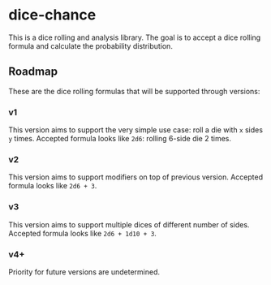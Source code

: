 # dice-chance

This is a dice rolling and analysis library. The goal is to accept a dice rolling formula and calculate the probability distribution.

## Roadmap

These are the dice rolling formulas that will be supported through versions:

### v1

This version aims to support the very simple use case: roll a die with `x` sides `y` times. Accepted formula looks like `2d6`: rolling 6-side die 2 times.

### v2

This version aims to support modifiers on top of previous version. Accepted formula looks like `2d6 + 3`.

### v3

This version aims to support multiple dices of different number of sides. Accepted formula looks like `2d6 + 1d10 + 3`.

### v4+

Priority for future versions are undetermined. 
